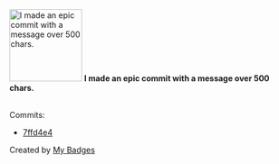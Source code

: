 <img src="https://my-badges.github.io/my-badges/epic-commit.png" alt="I made an epic commit with a message over 500 chars." title="I made an epic commit with a message over 500 chars." width="128">
<strong>I made an epic commit with a message over 500 chars.</strong>
<br><br>

Commits:

- <a href="https://github.com/lavitalite/wiki/commit/7ffd4e411bb27bf0cfb72748054db7d33723bb8b">7ffd4e4</a>


Created by <a href="https://github.com/my-badges/my-badges">My Badges</a>